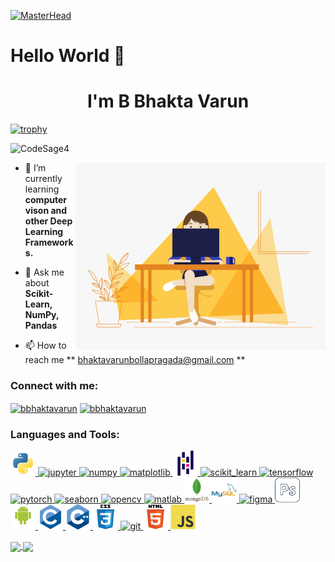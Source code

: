 [![MasterHead](https://user-images.githubusercontent.com/65373279/148280039-301b677b-74e7-49f8-af75-15e7c9253d74.png)](https://user-images.githubusercontent.com/65373279/148280039-301b677b-74e7-49f8-af75-15e7c9253d74.png)

# Hello World 👋
<h1 align="center"> I'm B Bhakta Varun</h1>



[![trophy](https://github-profile-trophy.vercel.app/?username=CodeSage4&theme=dracula)](https://github.com/ryo-ma/github-profile-trophy)

<p align="left"> <img src="https://komarev.com/ghpvc/?username=CodeSage4&label=Profile%20views&color=0e75b6&style=flat" alt="CodeSage4" /> </p>

<img align="right" src="https://github.com/CodeSage4/finale-of-the-deep/blob/main/programmer.gif" width="400" height="auto" alt="programmer GIF">


<!--img align="right" alt="Coding" width="400" src="https://miro.medium.com/v2/resize:fit:828/format:webp/0*yBvA5CnEX3Sd4aod.gif"-->   <!-->

- 🌱 I’m currently learning **computer vison and other Deep Learning Frameworks.**

- 💬 Ask me about **Scikit-Learn, NumPy, Pandas**

- 📫 How to reach me ** bhaktavarunbollapragada@gmail.com **
  

<h3 align="left">Connect with me:</h3>
<p align="left">
<a href="https://www.linkedin.com/in/bbhaktavarun" target="blank"><img align="center" src="https://raw.githubusercontent.com/rahuldkjain/github-profile-readme-generator/master/src/images/icons/Social/linked-in-alt.svg" alt="bbhaktavarun" height="30" width="40" /></a>
<a href="https://www.kaggle.com/bbhaktavarun" target="blank"><img align="center" src="https://raw.githubusercontent.com/rahuldkjain/github-profile-readme-generator/master/src/images/icons/Social/kaggle.svg" alt="bbhaktavarun" height="30" width="40" /></a>
</p>

<h3 align="left">Languages and Tools:</h3>
<p align="left"> 
  <!-- Data Science Tools -->
  <a href="https://www.python.org" target="_blank" rel="noreferrer"> <img src="https://raw.githubusercontent.com/devicons/devicon/master/icons/python/python-original.svg" alt="python" width="40" height="40"/> </a>
  <a href="https://jupyter.org/" target="_blank" rel="noreferrer"> <img src="https://upload.wikimedia.org/wikipedia/commons/3/38/Jupyter_logo.svg" alt="jupyter" width="40" height="40"/> </a>
  <a href="https://numpy.org/" target="_blank" rel="noreferrer"> <img src="https://numpy.org/images/logo.svg" alt="numpy" width="40" height="40"/> </a>
  <a href="https://matplotlib.org/" target="_blank" rel="noreferrer"> <img src="https://matplotlib.org/_static/logo2.svg" alt="matplotlib" width="40" height="40"/> </a>
  <a href="https://pandas.pydata.org/" target="_blank" rel="noreferrer"> <img src="https://raw.githubusercontent.com/devicons/devicon/2ae2a900d2f041da66e950e4d48052658d850630/icons/pandas/pandas-original.svg" alt="pandas" width="40" height="40"/> </a> 
  <a href="https://scikit-learn.org/" target="_blank" rel="noreferrer"> <img src="https://upload.wikimedia.org/wikipedia/commons/0/05/Scikit_learn_logo_small.svg" alt="scikit_learn" width="40" height="40"/> </a> 
  <a href="https://www.tensorflow.org" target="_blank" rel="noreferrer"> <img src="https://www.vectorlogo.zone/logos/tensorflow/tensorflow-icon.svg" alt="tensorflow" width="40" height="40"/> </a>
  <a href="https://pytorch.org/" target="_blank" rel="noreferrer"> <img src="https://www.vectorlogo.zone/logos/pytorch/pytorch-icon.svg" alt="pytorch" width="40" height="40"/> </a> 
  <a href="https://seaborn.pydata.org/" target="_blank" rel="noreferrer"> <img src="https://seaborn.pydata.org/_images/logo-mark-lightbg.svg" alt="seaborn" width="40" height="40"/> </a> 
  <a href="https://opencv.org/" target="_blank" rel="noreferrer"> <img src="https://www.vectorlogo.zone/logos/opencv/opencv-icon.svg" alt="opencv" width="40" height="40"/> </a> 
  <a href="https://www.mathworks.com/" target="_blank" rel="noreferrer"> <img src="https://upload.wikimedia.org/wikipedia/commons/2/21/Matlab_Logo.png" alt="matlab" width="40" height="40"/> </a> 
  <a href="https://www.mongodb.com/" target="_blank" rel="noreferrer"> <img src="https://raw.githubusercontent.com/devicons/devicon/master/icons/mongodb/mongodb-original-wordmark.svg" alt="mongodb" width="40" height="40"/> </a> 
  <a href="https://www.mysql.com/" target="_blank" rel="noreferrer"> <img src="https://raw.githubusercontent.com/devicons/devicon/master/icons/mysql/mysql-original-wordmark.svg" alt="mysql" width="40" height="40"/> </a> 
  <a href="https://www.figma.com/" target="_blank" rel="noreferrer"> <img src="https://www.vectorlogo.zone/logos/figma/figma-icon.svg" alt="figma" width="40" height="40"/> </a> 
  <a href="https://www.photoshop.com/en" target="_blank" rel="noreferrer"> <img src="https://raw.githubusercontent.com/devicons/devicon/master/icons/photoshop/photoshop-line.svg" alt="photoshop" width="40" height="40"/> </a> 
  <a href="https://developer.android.com" target="_blank" rel="noreferrer"> <img src="https://raw.githubusercontent.com/devicons/devicon/master/icons/android/android-original-wordmark.svg" alt="android" width="40" height="40"/> </a> 
  <a href="https://www.cprogramming.com/" target="_blank" rel="noreferrer"> <img src="https://raw.githubusercontent.com/devicons/devicon/master/icons/c/c-original.svg" alt="c" width="40" height="40"/> </a>
  <a href="https://www.w3schools.com/cpp/" target="_blank" rel="noreferrer"> <img src="https://raw.githubusercontent.com/devicons/devicon/master/icons/cplusplus/cplusplus-original.svg" alt="cplusplus" width="40" height="40"/> </a> 
  <a href="https://www.w3schools.com/css/" target="_blank" rel="noreferrer"> <img src="https://raw.githubusercontent.com/devicons/devicon/master/icons/css3/css3-original-wordmark.svg" alt="css3" width="40" height="40"/> </a> 
  <a href="https://git-scm.com/" target="_blank" rel="noreferrer"> <img src="https://www.vectorlogo.zone/logos/git-scm/git-scm-icon.svg" alt="git" width="40" height="40"/> </a> 
  <a href="https://www.w3.org/html/" target="_blank" rel="noreferrer"> <img src="https://raw.githubusercontent.com/devicons/devicon/master/icons/html5/html5-original-wordmark.svg" alt="html5" width="40" height="40"/> </a> 
  <a href="https://developer.mozilla.org/en-US/docs/Web/JavaScript" target="_blank" rel="noreferrer"> <img src="https://raw.githubusercontent.com/devicons/devicon/master/icons/javascript/javascript-original.svg" alt="javascript" width="40" height="40"/> </a> 
 
   
</p>
  






<a href="https://github.com/CodeSage4/github-readme-stats">
  <img height=200 align="center" src="https://github-readme-stats.vercel.app/api?username=CodeSage4" />
</a>
<a href="https://github.com/CodeSage4/convoychat">
  <img height=200 align="center" src="https://github-readme-stats.vercel.app/api/top-langs?username=CodeSage4&layout=compact&langs_count=8&card_width=320" />
</a>



